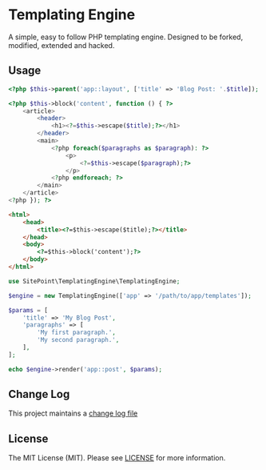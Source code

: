# Templating Engine

<!--- [![Latest Stable Version](https://poser.pugx.org/sitepoint/templating-engine/v/stable)](https://packagist.org/packages/sitepoint/templating-engine)
[![Build Status](https://travis-ci.org/sitepoint/TemplatingEngine.svg?branch=master)](https://travis-ci.org/sitepoint/TemplatingEngine)
[![Coverage Status](https://coveralls.io/repos/sitepoint/TemplatingEngine/badge.svg?branch=master&service=github)](https://coveralls.io/github/sitepoint/TemplatingEngine?branch=master)
[![Scrutinizer Code Quality](https://scrutinizer-ci.com/g/sitepoint/TemplatingEngine/badges/quality-score.png?b=master)](https://scrutinizer-ci.com/g/sitepoint/TemplatingEngine/?branch=master)
[![Total Downloads](https://poser.pugx.org/sitepoint/templating-engine/downloads)](https://packagist.org/packages/sitepoint/templating-engine)[![License](https://poser.pugx.org/sitepoint/container/license)](https://packagist.org/packages/sitepoint/templating-engine) -->

A simple, easy to follow PHP templating engine. Designed to be forked, modified, extended and hacked.

## Usage

```php
<?php $this->parent('app::layout', ['title' => 'Blog Post: '.$title]); ?>

<?php $this->block('content', function () { ?>
    <article>
        <header>
            <h1><?=$this->escape($title);?></h1>
        </header>
        <main>
            <?php foreach($paragraphs as $paragraph): ?>
                <p>
                    <?=$this->escape($paragraph);?>
                </p>
            <?php endforeach; ?>
        </main>
    </article>
<?php }); ?>
```

```html
<html>
    <head>
        <title><?=$this->escape($title);?></title>
    </head>
    <body>
        <?=$this->block('content');?>
    </body>
</html>
```


```php
use SitePoint\TemplatingEngine\TemplatingEngine;

$engine = new TemplatingEngine(['app' => '/path/to/app/templates']);

$params = [
    'title' => 'My Blog Post',
    'paragraphs' => [
        'My first paragraph.',
        'My second paragraph.',
    ],
];

echo $engine->render('app::post', $params);
```

## Change Log

This project maintains a [change log file](CHANGELOG.md)

## License

The MIT License (MIT). Please see [LICENSE](LICENSE) for more information.
